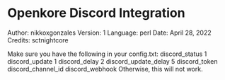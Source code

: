 
# Openkore Discord Integration # 
Author: nikkoxgonzales
Version: 1
Language: perl
Date: April 28, 2022
Credits: sctnightcore

Make sure you have the following in your config.txt:
discord_status 1
discord_update 1
discord_delay 2
discord_update_delay 5
discord_token 
discord_channel_id
discord_webhook
Otherwise, this will not work.
